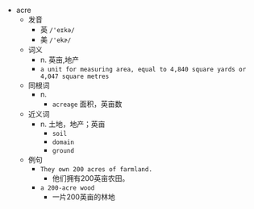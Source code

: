 - acre
  - 发音
    - 英 `/'eɪkə/`
    - 美 `/'ekɚ/`
  - 词义
    - n. 英亩,地产
    - `a unit for measuring area, equal to 4,840 square yards or 4,047 square metres`
  - 同根词
    - n.
      - `acreage` 面积，英亩数
  - 近义词
    - n. 土地，地产；英亩
      - `soil`
      - `domain`
      - `ground`
  - 例句
    - `They own 200 acres of farmland.`
      - 他们拥有200英亩农田。
    - `a 200-acre wood`
      - 一片200英亩的林地

